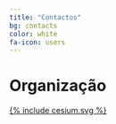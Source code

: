 ```yaml
---
title: "Contactos"
bg: contacts
color: white
fa-icon: users
---
```



# Organização

<div class="contacts">
  <div class="col s12 organiser-logo">
    <a href="http://cesium.di.uminho.pt">
      {% include cesium.svg %}
    </a>
  </div>
  <div class="SocialBox">
    <div><a href="https://www.github.com/cesium" target="blank"><i class="fa fa-github"></i></a></div>
    <div><a href="https://www.twitter.com/cesiuminho" target="blank"><i class="fa fa-twitter"></i></a></div>
    <div><a href="https://www.facebook.com/cesiuminho" target="blank"><i class="fa fa-facebook"></i></a></div>
    <div><a href="https://instagram.com/cesiuminho/" target="blank"><i class="fa fa-instagram"></i></a></div>
    <div><a href="https://plus.google.com/103218725392069843585" target="blank"><i class="fa fa-google-plus"></i></a></div>
  </div>
</div>
